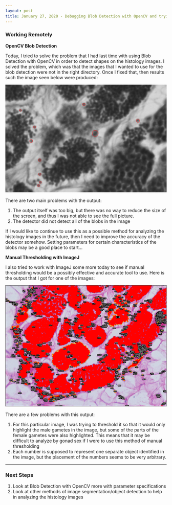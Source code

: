 ```yaml
---
layout: post
title: January 27, 2020 - Debugging Blob Detection with OpenCV and trying out Manual Thresholding with ImageJ
---
```


### Working Remotely

__OpenCV Blob Detection__

Today, I tried to solve the problem that I had last time with using Blob Detection with OpenCV in order to detect shapes on the histology images. I solved the problem, which was that the images that I wanted to use for the blob detection were not in the right directory. Once I fixed that, then results such the image seen below were produced:

![blob_detection.png](https://github.com/H-Ra/h-ra.github.io/blob/master/images/blob_detection.png?raw=true)

There are two main problems with the output:

1. The output itself was too big, but there was no way to reduce the size of the screen, and thus I was not able to see the full picture. 
2.  The detector did not detect all of the blobs in the image

If I would like to continue to use this as a possible method for analyzing the histology images in the future, then I need to improve the accuracy of the detector somehow. Setting parameters for certain characteristics of the blobs may be a good place to start...

__Manual Thresholding with ImageJ__

I also tried to work with ImageJ some more today to see if manual thresholding would be a possibly effective and accurate tool to use. Here is the output that I got for one of the images:

![manual_threshold.png](https://github.com/H-Ra/h-ra.github.io/blob/master/images/manual_threshold.png?raw=true)

There are a few problems with this output: 

1. For this particular image, I was trying to threshold it so that it would only highlight the male gametes in the image, but some of the parts of the female gametes were also highlighted. This means that it may be difficult to analyze by gonad sex if I were to use this method of manual thresholding
2. Each number is supposed to represent one separate object identified in the image, but the placement of the numbers seems to be very arbitrary. 

---

### Next Steps

1. Look at Blob Detection with OpenCV more with parameter specifications
2. Look at other methods of image segmentation/object detection to help in analyzing the histology images